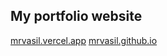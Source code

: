 <h2>My portfolio website</h2>
<a href="https://mrvasil.vercel.app">mrvasil.vercel.app</a>
<a href="https://mrvasil.github.io">mrvasil.github.io</a>
